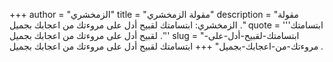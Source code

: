 +++
author = "الزمخشري"
title = "مقولة الزمخشري"
description = "مقولة الزمخشري: ابتسامتك لقبيح أدل على مروءتك من اعجابك بجميل ."
quote = '''ابتسامتك لقبيح أدل على مروءتك من اعجابك بجميل .'''
slug = "ابتسامتك-لقبيح-أدل-على-مروءتك-من-اعجابك-بجميل"
+++
ابتسامتك لقبيح أدل على مروءتك من اعجابك بجميل .
